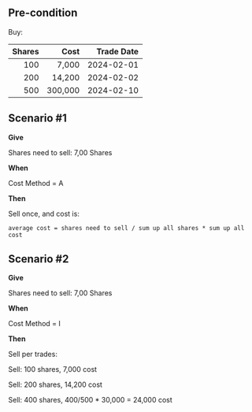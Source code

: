 ## Pre-condition

Buy:

| Shares |    Cost | Trade Date |
|-------:|--------:|-----------:|
|    100 |   7,000 | 2024-02-01 |
|    200 |  14,200 | 2024-02-02 |
|    500 | 300,000 | 2024-02-10 |

## Scenario #1
**Give**

Shares need to sell: 7,00 Shares

**When**

Cost Method = A

**Then**

Sell once, and cost is:

`average cost = shares need to sell / sum up all shares * sum up all cost` 

## Scenario #2
**Give**

Shares need to sell: 7,00 Shares

**When**

Cost Method = I

**Then**

Sell per trades:

Sell: 100 shares, 7,000 cost

Sell: 200 shares, 14,200 cost

Sell: 400 shares, 400/500 * 30,000 = 24,000 cost

